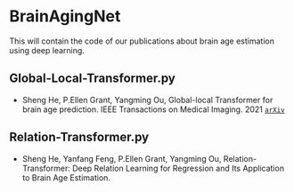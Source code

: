 # BrainAgingNet
This will contain the code of our publications about brain age estimation using deep learning.


## Global-Local-Transformer.py
- Sheng He, P.Ellen Grant, Yangming Ou, Global-local Transformer for brain age prediction. IEEE Transactions on Medical Imaging. 2021
[`arXiv`](https://arxiv.org/pdf/2109.01663.pdf)

## Relation-Transformer.py 
- Sheng He, Yanfang Feng, P.Ellen Grant, Yangming Ou, Relation-Transformer: Deep Relation Learning for Regression and Its Application to Brain Age Estimation.
